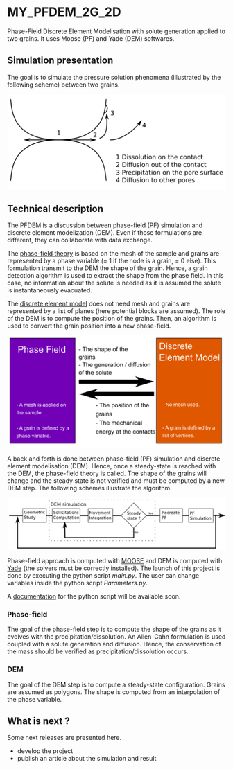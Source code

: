 # MY_PFDEM_2G_2D

Phase-Field Discrete Element Modelisation with solute generation applied to two grains. It uses Moose (PF) and Yade (DEM) softwares.

## Simulation presentation
The goal is to simulate the pressure solution phenomena (illustrated by the following scheme) between two grains.

![scheme of grain-grain interaction](image/PressureSolutionScheme_WB.png)

## Technical description
The PFDEM is a discussion between phase-field (PF) simulation and discrete element modelization (DEM). Even if those formulations are different, they can collaborate with data exchange.

The [phase-field theory](https://en.wikipedia.org/wiki/Phase-field_model) is based on the mesh of the sample and grains are represented by a phase variable (= 1 if the node is a grain, = 0 else). This formulation transmit to the DEM the shape of the grain. Hence, a grain detection algorithm is used to extract the shape from the phase field. In this case, no information about the solute is needed as it is assumed the solute is instantaneously evacuated.

The [discrete element model](https://en.wikipedia.org/wiki/Discrete_element_method) does not need mesh and grains are represented by a list of planes (here potential blocks are assumed). The role of the DEM is to compute the position of the grains. Then, an algorithm is used to convert the grain position into a new phase-field.

![scheme of grain-grain interaction](image/PFDEM_Exchange_Scheme_WB.png)

A back and forth is done between phase-field (PF) simulation and discrete element modelisation (DEM). Hence, once a steady-state is reached with the DEM, the phase-field theory is called. The shape of the grains will change and the steady state is not verified and must be computed by a new DEM step.
The following schemes illustrate the algorithm.

![scheme of grain-grain interaction](image/General_plan_WB.png)

Phase-field approach is computed with [MOOSE](https://github.com/idaholab/moose) and DEM is computed with [Yade](https://yade-dem.org/doc/) (the solvers must be correctly installed). The launch of this project is done by executing the python script <i>main.py</i>. The user can change variables inside the python script <i>Parameters.py</i>.

A [documentation](??) for the python script will be available soon.

### Phase-field
The goal of the phase-field step is to compute the shape of the grains as it evolves with the precipitation/dissolution.
An Allen-Cahn formulation is used coupled with a solute generation and diffusion. Hence, the conservation of the mass should be verified as precipitation/dissolution occurs.

### DEM
The goal of the DEM step is to compute a steady-state configuration. Grains are assumed as polygons. The shape is computed from an interpolation of the phase variable.

## What is next ?
Some next releases are presented here.

- develop the project
- publish an article about the simulation and result
